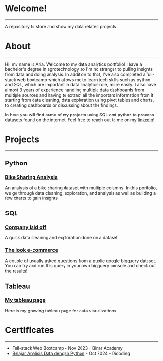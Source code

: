 # **Welcome!**
---
A repository to store and show my data related projects

# **About**
---
Hi, my name is Aria. Welcome to my data analytics portfolio! I have a bachelor's degree in agrotechnology so I'm no stranger to pulling insights from data and doing analysis. In addition to that, I've also completed a full-stack web bootcamp which allows me to learn tech skills such as python and SQL, which are important in data analytics role, more easily. I also have almost 3 years of experience handling multiple data dashboards from multiple sources and having to extract all the important information from it starting from data cleaning, data exploration using pivot tables and charts, to creating dashboards or discussing about the findings.

In here you will find some of my projects using SQL and python to process datasets found on the internet. Feel free to reach out to me on my [linkedin](https://www.linkedin.com/in/ariafikri/)!

# **Projects**
---

## Python 
  ### [Bike Sharing Analysis](https://github.com/AriaFikri/Data-Portfolio/blob/main/Bike_Sharing_Project.ipynb) 
  An analysis of a bike sharing dataset with multiple columns. In this portfolio, we go through data cleaning, exploration, and analysis as well as building a few charts to gain insights
  
## SQL
  ### [Company laid off](https://github.com/AriaFikri/Data-Portfolio/blob/main/company_laid_off.sql)
  A quick data cleaning and exploration done on a dataset
  ### [The look e-commerce](https://github.com/AriaFikri/Data-Portfolio/blob/main/thelook_ecommerce.sql)
  A couple of usually asked questions from a public google bigquery dataset. You can try and run this query in your own bigquery console and check out the results!

## Tableau
  ### [My tableau page](https://public.tableau.com/app/profile/aria4250/vizzes)
  Here is my growing tableau page for data visualizations

# **Certificates**
---
- Full-stack Web Bootcamp - Nov 2023 - Binar Academy
- [Belajar Analisis Data dengan Python](https://www.dicoding.com/certificates/GRX53Y3N2Z0M) - Oct 2024 - Dicoding

